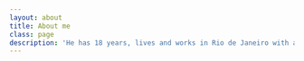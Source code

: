 ```yaml
---
layout: about
title: About me
class: page
description: 'He has 18 years, lives and works in Rio de Janeiro with an incredible team of developers in Videolog. Addicted to coffee and JavaScript, loves to program in any language.'
---
```

